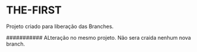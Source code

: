 # THE-FIRST
Projeto criado para liberação das Branches.

########### ALteração no mesmo projeto. Não sera craida nenhum nova branch.
